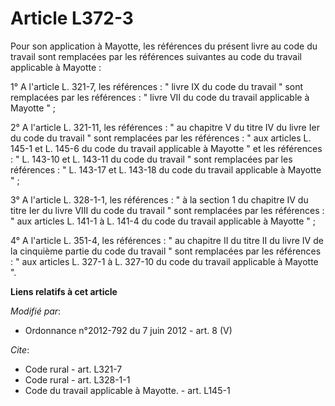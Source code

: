 # Article L372-3

Pour son application à Mayotte, les références du présent livre au code du travail sont remplacées par les références
suivantes au code du travail applicable à Mayotte : 

1° A l'article L. 321-7, les références : " livre IX du code du travail " sont remplacées par les références : " livre VII du
code du travail applicable à Mayotte " ; 

2° A l'article L. 321-11, les références : " au chapitre V du titre IV du livre Ier du code du travail " sont remplacées par
les références : " aux articles L. 145-1 et L. 145-6 du code du travail applicable à Mayotte " et les références : " L.
143-10 et L. 143-11 du code du travail " sont remplacées par les références : " L. 143-17 et L. 143-18 du code du travail
applicable à Mayotte " ; 

3° A l'article L. 328-1-1, les références : " à la section 1 du chapitre IV du titre Ier du livre VIII du code du travail "
sont remplacées par les références : " aux articles L. 141-1 à L. 141-4 du code du travail applicable à Mayotte " ; 

4° A l'article L. 351-4, les références : " au chapitre II du titre II du livre IV de la cinquième partie du code du travail
" sont remplacées par les références : " aux articles L. 327-1 à L. 327-10 du code du travail applicable à Mayotte ".

**Liens relatifs à cet article**

_Modifié par_:

  - Ordonnance n°2012-792 du 7 juin 2012 - art. 8 (V)

_Cite_:

  - Code rural - art. L321-7
  - Code rural - art. L328-1-1
  - Code du travail applicable à Mayotte. - art. L145-1
